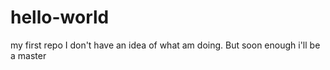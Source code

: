 # hello-world
my first repo
I don't have an idea of what am doing.
But soon enough i'll  be a master

